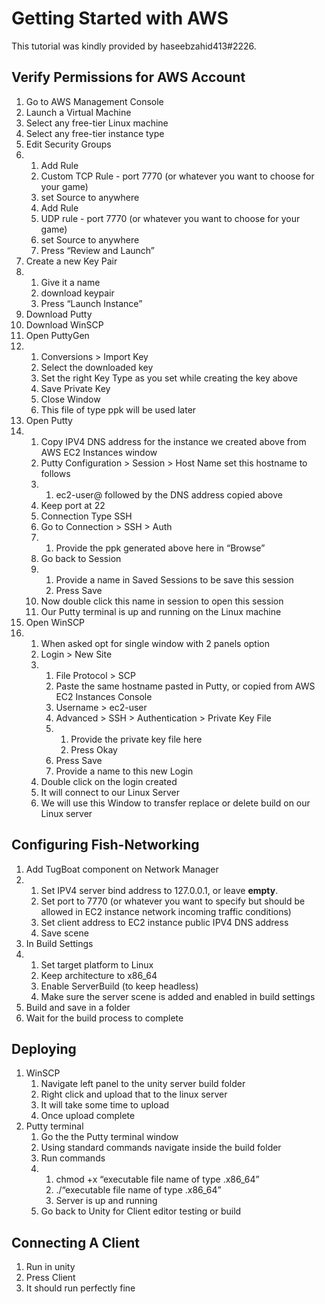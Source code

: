 # Getting Started with AWS

This tutorial was kindly provided by haseebzahid413#2226.

## Verify Permissions for AWS Account

1. Go to AWS Management Console
2. Launch a Virtual Machine
3. Select any free-tier Linux machine
4. Select any free-tier instance type
5. Edit Security Groups
6.
   1. Add Rule
   2. Custom TCP Rule - port 7770 (or whatever you want to choose for your game)
   3. set Source to anywhere
   4. Add Rule
   5. UDP rule - port 7770 (or whatever you want to choose for your game)
   6. set Source to anywhere
   7. Press “Review and Launch”
7. Create a new Key Pair
8.
   1. Give it a name
   2. download keypair
   3. Press “Launch Instance”
9. Download Putty
10. Download WinSCP
11. Open PuttyGen
12.
    1. Conversions > Import Key
    2. Select the downloaded key
    3. Set the right Key Type as you set while creating the key above
    4. Save Private Key
    5. Close Window
    6. This file of type ppk will be used later
13. Open Putty
14.
    1. Copy IPV4 DNS address for the instance we created above from AWS EC2 Instances window
    2. Putty Configuration > Session > Host Name set this hostname to follows
    3.
       1. ec2-user@ followed by the DNS address copied above
    4. Keep port at 22
    5. Connection Type SSH
    6. Go to Connection > SSH > Auth
    7.
       1. Provide the ppk generated above here in “Browse”
    8. Go back to Session
    9.
       1. Provide a name in Saved Sessions to be save this session
       2. Press Save
    10. Now double click this name in session to open this session
    11. Our Putty terminal is up and running on the Linux machine
15. Open WinSCP
16.
    1. When asked opt for single window with 2 panels option
    2. Login > New Site
    3.
       1. File Protocol > SCP
       2. Paste the same hostname pasted in Putty, or copied from AWS EC2 Instances Console
       3. Username > ec2-user
       4. Advanced > SSH > Authentication > Private Key File
       5.
          1. Provide the private key file here
          2. Press Okay
       6. Press Save
       7. Provide a name to this new Login
    4. Double click on the login created
    5. It will connect to our Linux Server
    6. We will use this Window to transfer replace or delete build on our Linux server

## Configuring Fish-Networking

1. Add TugBoat component on Network Manager
2.
   1. Set IPV4 server bind address to 127.0.0.1, or leave **empty**.
   2. Set port to 7770 (or whatever you want to specify but should be allowed in EC2 instance network incoming traffic conditions)
   3. Set client address to EC2 instance public IPV4 DNS address
   4. Save scene
3. In Build Settings
4.
   1. Set target platform to Linux
   2. Keep architecture to x86\_64
   3. Enable ServerBuild (to keep headless)
   4. Make sure the server scene is added and enabled in build settings
5. Build and save in a folder
6. Wait for the build process to complete

## Deploying

1. WinSCP
   1. Navigate left panel to the unity server build folder
   2. Right click and upload that to the linux server
   3. It will take some time to upload
   4. Once upload complete
2. Putty terminal
   1. Go the the Putty terminal window
   2. Using standard commands navigate inside the build folder
   3. Run commands
   4.
      1. chmod +x “executable file name of type .x86\_64”
      2. ./“executable file name of type .x86\_64”
      3. Server is up and running
   5. Go back to Unity for Client editor testing or build

## Connecting A Client

1. Run in unity
2. Press Client
3. It should run perfectly fine
